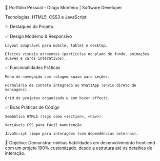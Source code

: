🚀 Portfólio Pessoal - Diogo Monteiro | Software Developer

Tecnologias: HTML5, CSS3 e JavaScript 

✨ Destaques do Projeto:

  ✅ Design Moderno & Responsivo

    Layout adaptável para mobile, tablet e desktop.
    
    Efeitos visuais atraentes (partículas no plano de fundo, animações suaves e cards interativos).
  
  ✅ Funcionalidades Práticas

    Menu de navegação com rolagem suave para seções.
    
    Formulário de contato integrado ao WhatsApp (envio direto de mensagens).
    
    Grid de projetos organizado e com hover effects.

  ✅ Boas Práticas de Código

    Semântica HTML5 (tags como <section>, <nav>).
    
    Variáveis CSS para fácil manutenção.
    
    JavaScript limpo para interações (sem dependências externas).


🎯 Objetivo:
Demonstrar minhas habilidades em desenvolvimento front-end com um projeto 100% customizado, desde a estrutura até os detalhes de interação. 


